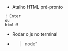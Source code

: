 - Atalho HTML pré-pronto
```
! Enter
ou
html:5
```
- Rodar o js no terminal
- > node"<caminho arquivo.js>
